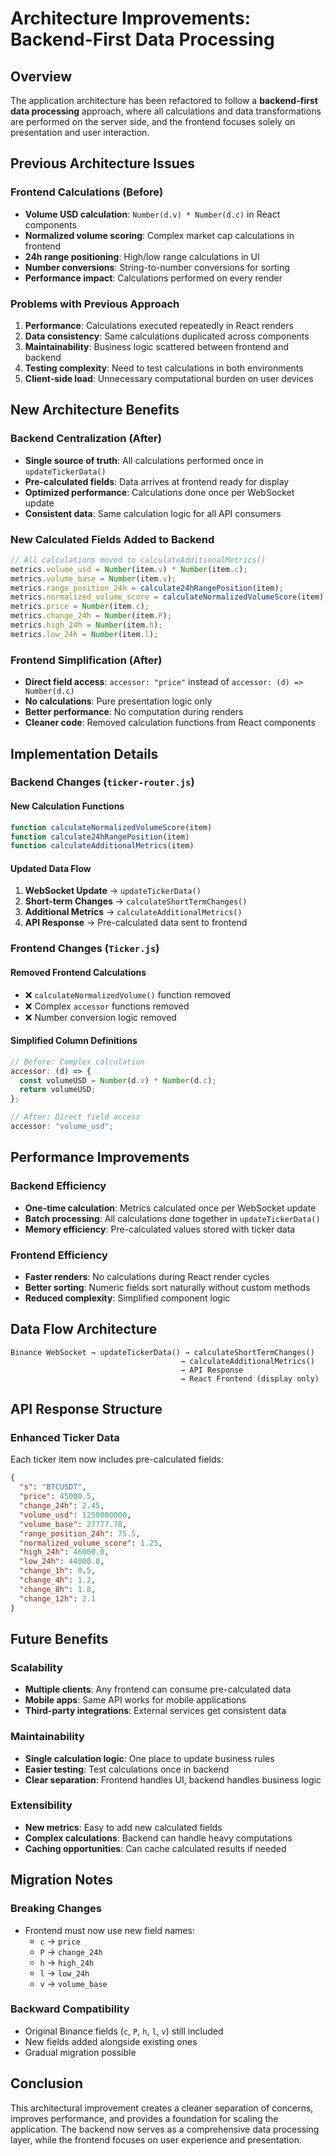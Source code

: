 # Architecture Improvements: Backend-First Data Processing

## Overview

The application architecture has been refactored to follow a **backend-first data processing** approach, where all calculations and data transformations are performed on the server side, and the frontend focuses solely on presentation and user interaction.

## Previous Architecture Issues

### Frontend Calculations (Before)

- **Volume USD calculation**: `Number(d.v) * Number(d.c)` in React components
- **Normalized volume scoring**: Complex market cap calculations in frontend
- **24h range positioning**: High/low range calculations in UI
- **Number conversions**: String-to-number conversions for sorting
- **Performance impact**: Calculations performed on every render

### Problems with Previous Approach

1. **Performance**: Calculations executed repeatedly in React renders
2. **Data consistency**: Same calculations duplicated across components
3. **Maintainability**: Business logic scattered between frontend and backend
4. **Testing complexity**: Need to test calculations in both environments
5. **Client-side load**: Unnecessary computational burden on user devices

## New Architecture Benefits

### Backend Centralization (After)

- **Single source of truth**: All calculations performed once in `updateTickerData()`
- **Pre-calculated fields**: Data arrives at frontend ready for display
- **Optimized performance**: Calculations done once per WebSocket update
- **Consistent data**: Same calculation logic for all API consumers

### New Calculated Fields Added to Backend

```javascript
// All calculations moved to calculateAdditionalMetrics()
metrics.volume_usd = Number(item.v) * Number(item.c);
metrics.volume_base = Number(item.v);
metrics.range_position_24h = calculate24hRangePosition(item);
metrics.normalized_volume_score = calculateNormalizedVolumeScore(item);
metrics.price = Number(item.c);
metrics.change_24h = Number(item.P);
metrics.high_24h = Number(item.h);
metrics.low_24h = Number(item.l);
```

### Frontend Simplification (After)

- **Direct field access**: `accessor: "price"` instead of `accessor: (d) => Number(d.c)`
- **No calculations**: Pure presentation logic only
- **Better performance**: No computation during renders
- **Cleaner code**: Removed calculation functions from React components

## Implementation Details

### Backend Changes (`ticker-router.js`)

#### New Calculation Functions

```javascript
function calculateNormalizedVolumeScore(item)
function calculate24hRangePosition(item)
function calculateAdditionalMetrics(item)
```

#### Updated Data Flow

1. **WebSocket Update** → `updateTickerData()`
2. **Short-term Changes** → `calculateShortTermChanges()`
3. **Additional Metrics** → `calculateAdditionalMetrics()`
4. **API Response** → Pre-calculated data sent to frontend

### Frontend Changes (`Ticker.js`)

#### Removed Frontend Calculations

- ❌ `calculateNormalizedVolume()` function removed
- ❌ Complex `accessor` functions removed
- ❌ Number conversion logic removed

#### Simplified Column Definitions

```javascript
// Before: Complex calculation
accessor: (d) => {
  const volumeUSD = Number(d.v) * Number(d.c);
  return volumeUSD;
};

// After: Direct field access
accessor: "volume_usd";
```

## Performance Improvements

### Backend Efficiency

- **One-time calculation**: Metrics calculated once per WebSocket update
- **Batch processing**: All calculations done together in `updateTickerData()`
- **Memory efficiency**: Pre-calculated values stored with ticker data

### Frontend Efficiency

- **Faster renders**: No calculations during React render cycles
- **Better sorting**: Numeric fields sort naturally without custom methods
- **Reduced complexity**: Simplified component logic

## Data Flow Architecture

```
Binance WebSocket → updateTickerData() → calculateShortTermChanges()
                                      → calculateAdditionalMetrics()
                                      → API Response
                                      → React Frontend (display only)
```

## API Response Structure

### Enhanced Ticker Data

Each ticker item now includes pre-calculated fields:

```json
{
  "s": "BTCUSDT",
  "price": 45000.5,
  "change_24h": 2.45,
  "volume_usd": 1250000000,
  "volume_base": 27777.78,
  "range_position_24h": 75.5,
  "normalized_volume_score": 1.25,
  "high_24h": 46000.0,
  "low_24h": 44000.0,
  "change_1h": 0.5,
  "change_4h": 1.2,
  "change_8h": 1.8,
  "change_12h": 2.1
}
```

## Future Benefits

### Scalability

- **Multiple clients**: Any frontend can consume pre-calculated data
- **Mobile apps**: Same API works for mobile applications
- **Third-party integrations**: External services get consistent data

### Maintainability

- **Single calculation logic**: One place to update business rules
- **Easier testing**: Test calculations once in backend
- **Clear separation**: Frontend handles UI, backend handles business logic

### Extensibility

- **New metrics**: Easy to add new calculated fields
- **Complex calculations**: Backend can handle heavy computations
- **Caching opportunities**: Can cache calculated results if needed

## Migration Notes

### Breaking Changes

- Frontend must now use new field names:
  - `c` → `price`
  - `P` → `change_24h`
  - `h` → `high_24h`
  - `l` → `low_24h`
  - `v` → `volume_base`

### Backward Compatibility

- Original Binance fields (`c`, `P`, `h`, `l`, `v`) still included
- New fields added alongside existing ones
- Gradual migration possible

## Conclusion

This architectural improvement creates a cleaner separation of concerns, improves performance, and provides a foundation for scaling the application. The backend now serves as a comprehensive data processing layer, while the frontend focuses on user experience and presentation.
